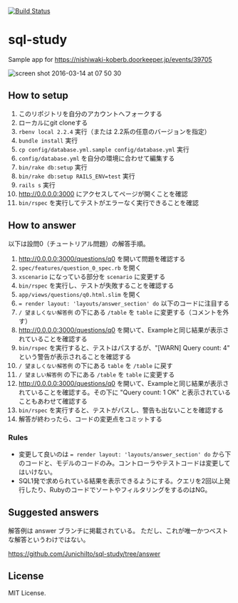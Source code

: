 [![Build Status](https://travis-ci.org/JunichiIto/sql-study.svg?branch=master)](https://travis-ci.org/JunichiIto/sql-study)

# sql-study
Sample app for https://nishiwaki-koberb.doorkeeper.jp/events/39705

![screen shot 2016-03-14 at 07 50 30](https://cloud.githubusercontent.com/assets/1148320/13731956/81474864-e9b9-11e5-92e7-a467aaae8a01.png)

## How to setup

1. このリポジトリを自分のアカウントへフォークする
2. ローカルにgit cloneする
3. `rbenv local 2.2.4` 実行（または 2.2系の任意のバージョンを指定）
4. `bundle install` 実行
5. `cp config/database.yml.sample config/database.yml` 実行
6. `config/database.yml` を自分の環境に合わせて編集する
7. `bin/rake db:setup` 実行
7. `bin/rake db:setup RAILS_ENV=test` 実行
8. `rails s` 実行
9. http://0.0.0.0:3000 にアクセスしてページが開くことを確認
10. `bin/rspec` を実行してテストがエラーなく実行できることを確認

## How to answer

以下は設問0（チュートリアル問題）の解答手順。

1. http://0.0.0.0:3000/questions/q0 を開いて問題を確認する
1. `spec/features/question_0_spec.rb` を開く
1. `xscenario` になっている部分を `scenario` に変更する
1. `bin/rspec` を実行し、テストが失敗することを確認する
1. `app/views/questions/q0.html.slim` を開く
1. `= render layout: 'layouts/answer_section' do` 以下のコードに注目する
1. `/ 望ましくない解答例` の下にある `/table` を `table` に変更する（コメントを外す）
1. http://0.0.0.0:3000/questions/q0 を開いて、Exampleと同じ結果が表示されていることを確認する
1. `bin/rspec` を実行すると、テストはパスするが、"[WARN] Query count: 4" という警告が表示されることを確認する
1. `/ 望ましくない解答例` の下にある `table` を `/table` に戻す
1. `/ 望ましい解答例` の下にある `/table` を `table` に変更する
1. http://0.0.0.0:3000/questions/q0 を開いて、Exampleと同じ結果が表示されていることを確認する。その下に "Query count: 1 OK" と表示されていることもあわせて確認する
1. `bin/rspec` を実行すると、テストがパスし、警告も出ないことを確認する
1. 解答が終わったら、コードの変更点をコミットする

### Rules

- 変更して良いのは `= render layout: 'layouts/answer_section' do` から下のコードと、モデルのコードのみ。コントローラやテストコードは変更してはいけない。
- SQL1発で求められている結果を表示できるようにする。クエリを2回以上発行したり、RubyのコードでソートやフィルタリングをするのはNG。

## Suggested answers

解答例は answer ブランチに掲載されている。
ただし、これが唯一かつベストな解答というわけではない。

https://github.com/JunichiIto/sql-study/tree/answer

## License

MIT License.
